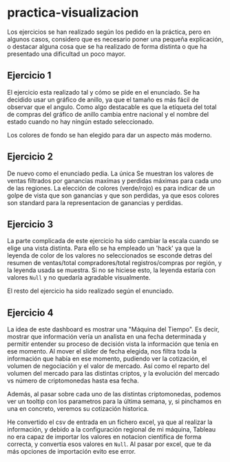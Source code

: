 # practica-visualizacion

Los ejercicios se han realizado según los pedido en la práctica, pero en algunos casos, considero que es necesario poner una pequeña explicación, o destacar alguna cosa que se ha realizado de forma distinta o que ha presentado una dificultad un poco mayor.

## Ejercicio 1

El ejercicio esta realizado tal y cómo se pide en el enunciado. Se ha decidido usar un gráfico de anillo, ya que el tamaño es más fácil de observar que el angulo. Como algo destacable es que la etíqueta del total de compras del gráfico de anillo cambia entre nacional y el nombre del estado cuando no hay ningún estado seleccionado. 

Los colores de fondo se han elegido para dar un aspecto más moderno.

## Ejercicio 2

De nuevo como el enunciado pedia. La única Se muestran los valores de ventas filtrados por  ganancias maxímas y perdidas máximas para cada uno de las regiones. La elección de colores (verde/rojo) es para indicar de un golpe de vista que son ganancias y que son perdidas, ya que esos colores son standard para la representacion de ganancias y perdidas.

## Ejercicio 3

La parte complicada de este ejercicio ha sido cambiar la escala cuando se elige una vista distinta. Para ello se ha empleado un 'hack' ya que la leyenda de color de los valores no seleccionados se esconde detras del resumen de ventas/total compradores/total registros/compras por región, y la leyenda usada se muestra. Si no se hiciese esto, la leyenda estaría con valores ```Null``` y no quedaría agradable visualmente.

El resto del ejercicio ha sido realizado según el enunciado.

## Ejercicio 4
La idea de este dashboard es mostrar una "Máquina del Tiempo". Es decir, mostrar que información vería un analista en una fecha determinada y permitir entender su proceso de decisión vista la información que tenía en ese momento.
Al mover el slider de fecha elegida, nos filtra toda la información que había en ese momento, pudiendo ver la cotización, el volumen de negociación y el valor de mercado. Así como el reparto del volumen del mercado para las distintas criptos, y la evolución del mercado vs número de criptomonedas hasta esa fecha.

Además, al pasar sobre cada uno de las distintas criptomonedas, podemos ver un tooltip con los parametros para la última semana, y, si pinchamos en una en concreto, veremos su cotización historica.

He convertido el csv de entrada en un fichero excel, ya que al realizar la información, y debido a la configuración regional de mi máquina, Tableau no era capaz de importar los valores en notacion cientifica de forma correcta, y convertia esos valores en ```Null```. Al pasar por excel, que te da más opciones de importación evito ese error.

